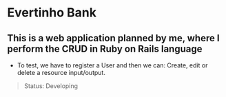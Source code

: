 <h1> Evertinho Bank </h1>

## This is a web application planned by me, where I perform the CRUD in Ruby on Rails language

* To test, we have to register a User and then we can:
Create, edit or delete a resource input/output.

>Status: Developing